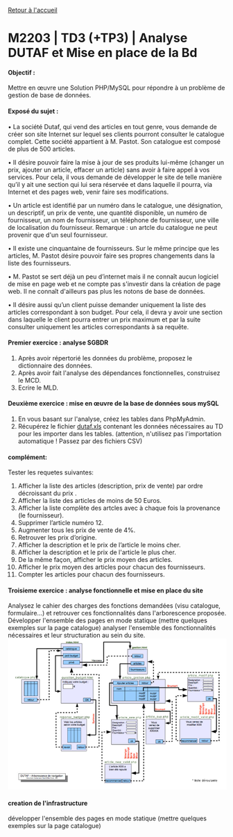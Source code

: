 [Retour à l'accueil](README.md)

# M2203 | TD3 (+TP3) | Analyse DUTAF et Mise en place de la Bd


#### Objectif :
Mettre en œuvre une Solution PHP/MySQL pour répondre à un problème de gestion de base de données.

#### Exposé du sujet :
• La société Dutaf, qui vend des articles en tout genre, vous demande de créer son site Internet sur lequel ses
clients pourront consulter le catalogue complet. Cette société appartient à M. Pastot. Son catalogue est
composé de plus de 500 articles.

• II désire pouvoir faire la mise à jour de ses produits lui-même (changer un prix, ajouter un article, effacer un
article) sans avoir à faire appel à vos services. Pour cela, il vous demande de développer le site de telle manière
qu’il y ait une section qui lui sera réservée et dans laquelle il pourra, via Internet et des pages web, venir faire
ses modifications.

• Un article est identifié par un numéro dans le catalogue, une désignation, un descriptif, un prix de vente, une
quantité disponible, un numéro de fournisseur, un nom de fournisseur, un téléphone de fournisseur, une ville
de localisation du fournisseur. Remarque : un artcle du catalogue ne peut provenir que d'un seul fournisseur.

• II existe une cinquantaine de fournisseurs. Sur le même principe que les articles, M. Pastot désire pouvoir
faire ses propres changements dans la liste des fournisseurs.

• M. Pastot se sert déjà un peu d’internet mais il ne connaît aucun logiciel de mise en page web et ne compte
pas s'investir dans la création de page web. II ne connaît d'ailleurs pas plus les notons de base de données.

• II désire aussi qu’un client puisse demander uniquement la liste des articles correspondant à son budget. Pour
cela, il devra y avoir une section dans laquelle le client pourra entrer un prix maximum et par la suite consulter
uniquement les articles correspondants à sa requête.

#### Premier exercice : analyse SGBDR
1. Après avoir répertorié les données du problème, proposez le dictionnaire des données.
2. Après avoir fait l'analyse des dépendances fonctionnelles, construisez le MCD.
3. Ecrire le MLD.

#### Deuxième exercice : mise en œuvre de la base de données sous mySQL
1. En vous basant sur l'analyse, créez les tables dans PhpMyAdmin.
2. Récupérez le fichier [dutaf.xls](dutaf.xls) contenant les données nécessaires au TD pour les importer dans les
tables. (attention, n'utilisez pas l'importation automatique ! Passez par des fichiers CSV)

#### complément:
Tester les requetes suivantes:
1. Afficher la liste des articles (description, prix de vente) par ordre décroissant du prix .
2. Afficher la liste des articles de moins de 50 Euros.
3. Afficher la liste complète des artcles avec à chaque fois la provenance (le fournisseur).
4. Supprimer l’article numéro 12.
5. Augmenter tous les prix de vente de 4%.
6. Retrouver les prix d’origine.
7. Afficher la description et le prix de l’article le moins cher.
8. Afficher la description et le prix de l'article le plus cher.
9. De la même façon, afficher le prix moyen des articles.
10. Afficher le prix moyen des articles pour chacun des fournisseurs.
11. Compter les articles pour chacun des fournisseurs.

#### Troisieme exercice : analyse fonctionnelle et mise en place du site 
Analysez le cahier des charges des fonctions demandées (visu catalogue, formulaire...) et retrouver ces
fonctionnalités dans l'arborescence proposée.
Développer l'ensemble des pages en mode statique (mettre quelques exemples sur la page catalogue) 
analyser l'ensemble des fonctionnalités nécessaires et leur structuration au sein du site.
![GitHub Logo](/plan2.jpg)


#### creation de l'infrastructure
développer l'ensemble des pages en mode statique (mettre quelques exemples sur la page catalogue)


